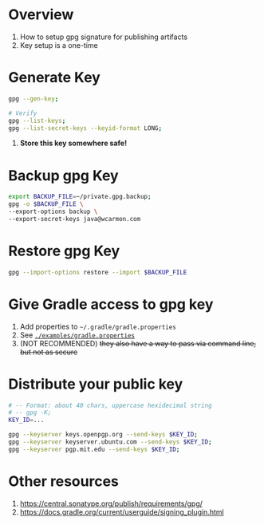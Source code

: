 # Overview
1. How to setup gpg signature for publishing artifacts
1. Key setup is a one-time


# Generate Key
```sh
gpg --gen-key;

# Verify
gpg --list-keys;
gpg --list-secret-keys --keyid-format LONG;
```
1. **Store this key somewhere safe!**


# Backup gpg Key
```sh
export BACKUP_FILE=~/private.gpg.backup;
gpg -o $BACKUP_FILE \
--export-options backup \
--export-secret-keys java@wcarmon.com
```

# Restore gpg Key
```sh
gpg --import-options restore --import $BACKUP_FILE
```


# Give Gradle access to gpg key
1. Add properties to `~/.gradle/gradle.properties`
1. See [`./examples/gradle.properties`](./examples/gradle.properties)
1. (NOT RECOMMENDED) ~~they also have a way to pass via command line, but not as secure~~


# Distribute your public key
```sh
# -- Format: about 40 chars, uppercase hexidecimal string
# -- gpg -K;
KEY_ID=...

gpg --keyserver keys.openpgp.org --send-keys $KEY_ID;
gpg --keyserver keyserver.ubuntu.com --send-keys $KEY_ID;
gpg --keyserver pgp.mit.edu --send-keys $KEY_ID;
```


# Other resources
1. https://central.sonatype.org/publish/requirements/gpg/
1. https://docs.gradle.org/current/userguide/signing_plugin.html
